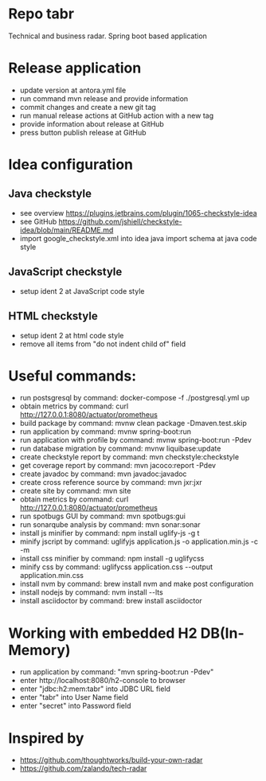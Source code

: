 # Repo tabr

Technical and business radar. Spring boot based application

# Release application
* update version at antora.yml file
* run command mvn release and provide information
* commit changes and create a new git tag
* run manual release actions at GitHub action with a new tag
* provide information about release at GitHub
* press button publish release at GitHub

# Idea configuration

## Java checkstyle

* see overview https://plugins.jetbrains.com/plugin/1065-checkstyle-idea
* see GitHub https://github.com/jshiell/checkstyle-idea/blob/main/README.md
* import google_checkstyle.xml into idea java import schema at java code style

## JavaScript checkstyle

* setup ident 2 at JavaScript code style

## HTML checkstyle

* setup ident 2 at html code style
* remove all items from "do not indent child of" field

# Useful commands:

* run postsgresql by command: docker-compose -f ./postgresql.yml up
* obtain metrics by command: curl http://127.0.0.1:8080/actuator/prometheus
* build package by command: mvnw clean package -Dmaven.test.skip
* run application by command: mvnw spring-boot:run
* run application with profile by command: mvnw spring-boot:run -Pdev
* run database migration by command: mvnw liquibase:update
* create checkstyle report by command: mvn checkstyle:checkstyle
* get coverage report by command: mvn jacoco:report -Pdev
* create javadoc by command: mvn javadoc:javadoc
* create cross reference source by command: mvn jxr:jxr
* create site by command: mvn site
* obtain metrics by command: curl http://127.0.0.1:8080/actuator/prometheus
* run spotbugs GUI by command: mvn spotbugs:gui
* run sonarqube analysis by command: mvn sonar:sonar
* install js minifier by command: npm install uglify-js -g t
* minify jscript by command: uglifyjs application.js -o application.min.js -c -m
* install css minifier by command: npm install -g uglifycss
* minify css by command: uglifycss application.css --output application.min.css 
* install nvm by command: brew install nvm and make post configuration
* install nodejs by command: nvm install --lts
* install asciidoctor by command: brew install asciidoctor

# Working with embedded H2 DB(In-Memory)

* run application by command: "mvn spring-boot:run -Pdev"
* enter http://localhost:8080/h2-console to browser
* enter "jdbc:h2:mem:tabr" into JDBC URL field
* enter "tabr" into User Name field
* enter "secret" into Password field

# Inspired by 

* https://github.com/thoughtworks/build-your-own-radar
* https://github.com/zalando/tech-radar
